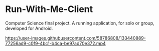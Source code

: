 # Run-With-Me-Client
Computer Science final project. A running application, for solo or group, developed for Android.



https://user-images.githubusercontent.com/58786808/133440889-77256ad9-c0f9-4bc1-b4ca-be97ad70e372.mp4

